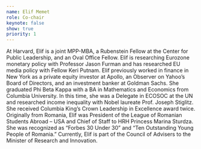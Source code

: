 ```yaml
---
name: Elif Memet
role: Co-chair
keynote: false
show: true
priority: 1
---
```


At Harvard, Elif is a joint MPP-MBA, a Rubenstein Fellow at the Center for Public Leadership, and an Oval Office Fellow. Elif is researching Eurozone monetary policy with Professor Jason Furman and has researched EU media policy with Fellow Keri Putnam. Elif previously worked in finance in New York as a private equity investor at Apollo, an Observer on Yahoo’s Board of Directors, and an investment banker at Goldman Sachs. She graduated Phi Beta Kappa with a BA in Mathematics and Economics from Columbia University. In this time, she was a Delegate in ECOSOC at the UN and researched income inequality with Nobel laureate Prof. Joseph Stiglitz. She received Columbia King’s Crown Leadership in Excellence award twice. Originally from Romania, Elif was President of the League of Romanian Students Abroad – USA and Chief of Staff to HRH Princess Marina Sturdza. She was recognized as “Forbes 30 Under 30” and “Ten Outstanding Young People of Romania.” Currently, Elif is part of the Council of Advisers to the Minister of Research and Innovation.
